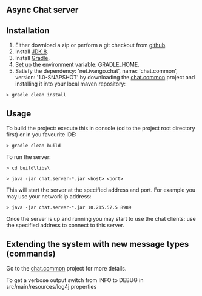 Async Chat server
------------------------------------

Installation
-------------------------
1. Either download a zip or perform a git checkout from [github][1].
2. Install [JDK 8][2].
3. Install [Gradle][3].
4. [Set up][4] the environment variable: GRADLE\_HOME.
5. Satisfy the dependency: 'net.ivango.chat', name: 'chat.common', version: '1.0-SNAPSHOT'
by downloading the [chat.common][5] project and installing it into your local maven repository:

`> gradle clean install`

Usage
-----
To build the project:
execute this in console (cd to the project root directory first) or in you favourite IDE:

`> gradle clean build`

To run the server:

`> cd build\libs\`

`> java -jar chat.server-*.jar <host> <port>`

This will start the server at the specified address and port.
For example you may use your network ip address:

`> java -jar chat.server-*.jar 10.215.57.5 8989`

Once the server is up and running you may start to use the chat clients:
use the specified address to connect to this server.

Extending the system with new message types (commands)
-----------------------------------------------------
Go to the [chat.common][5] project for more details.


To get a verbose output switch from INFO to DEBUG in src/main/resources/log4j.properties

[1]: https://github.com/ivan-golubev/chat.server
[2]: http://www.oracle.com/technetwork/java/javase/downloads
[3]: https://gradle.org/gradle-download/
[4]: https://docs.gradle.org/current/userguide/installation.html
[5]: https://github.com/ivan-golubev/chat.common
